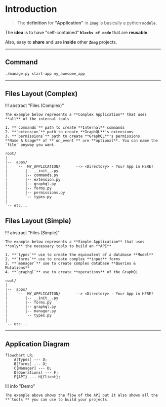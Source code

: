# Introduction

> The **definition** for **"Application"** in **`Zmag`** is basically a python **`module`**.

The **idea** is to have "self-contained" **`blocks of code`** that are **reusable**.

Also, easy to **share** and use **inside** other **`Zmag`** projects.

---

## Command

```sh
./manage.py start-app my_awesome_app
```

---

## Files **Layout (Complex)**

!!! abstract "Files (Complex)"

    The example below represents a **Complex Application** that uses **all** of the internal tools

    1. **`commands`** path to create **Internal** commands
    2. **`extension`** path to create **GraphQL**'s extensions
    3. **`permissions`** path to create **GraphQL**'s permissions
    **Name & Usage** of **`on_event`** are **optional**. You can name the `file` anyway you want.

```text
root/
|
|--  apps/
|    `--  MY_APPLICATION/       --> <Directory> - Your App in HERE!
|        |-- __init__.py
|        |-- commands.py
|        |-- extension.py
|        |-- graphql.py
|        |-- forms.py
|        |-- permissions.py
|        `-- types.py
|
`-- etc...
```

## Files **Layout (Simple)**

!!! abstract "Files (Simple)"

    The example below represents a **Simple Application** that uses **only** the necessary tools to build an **API**

    1. **`types`** use to create the equivalent of a database **Model**
    2. **`forms`** use to create complex **input** forms
    3. **`manager`** use to create complex database **Queries & Mutations**
    4. **`graphql`** use to create **operations** of the GraphQL

```text
root/
|
|--  apps/
|    `--  MY_APPLICATION/       --> <Directory> - Your App in HERE!
|        |-- __init__.py
|        |-- forms.py
|        |-- graphql.py
|        |-- manager.py
|        `-- types.py
|
`-- etc...
```

---

## Application **Diagram**

```mermaid
flowchart LR;
    A[Types] --- D;
    B[Forms] --- D;
    C[Manager] --- D;
    D[Operations] --- F;
    F{API} --- H{Client};
```

!!! info "Demo"

    The example above shows the flow of the API but it also shows all the **`tools`** you can use to build your projects.
